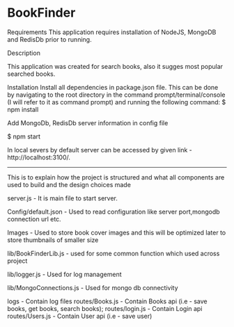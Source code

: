 # BookFinder

Requirements
This application requires installation of NodeJS, MongoDB and RedisDb prior to running.

Description

This application was created for search books, also it sugges most popular searched books.

Installation
Install all dependencies in package.json file. This can be done by navigating to the root directory in the command prompt/terminal/console (I will refer to it as command prompt) and running the following command:
$ npm install

Add MongoDb, RedisDb server information in config file 

$ npm start

In local severs by default server can be accessed by given link -  http://localhost:3100/.

------------------------------------------------------------------------------------------------------------------------------
This is to explain how the project is structured and what all components are used to build and the design choices made

server.js - It is main file to start server.

Config/default.json - Used to read configuration like server port,mongodb connection url etc.

Images - Used to store book cover images and this will be optimized later to store thumbnails of smaller size

lib/BookFinderLib.js - used for some common function which used across project

lib/logger.js - Used for log management

lib/MongoConnections.js - Used for mongo db connectivity 

logs - Contain log files
routes/Books.js - Contain Books api (i.e - save books, get books, search books);
routes/login.js - Contain Login api
routes/Users.js - Contain User api (i.e - save user)
